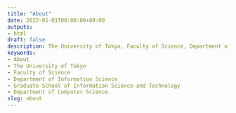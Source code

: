 ```yaml
---
title: "About"
date: 2022-05-01T00:00:00+09:00
outputs:
- html
draft: false
description: The University of Tokyo, Faculty of Science, Department of Information Science, Graduate School of Information Science and Technology, Department of Computer Science
keywords:
- About
- The University of Tokyo
- Faculty of Science
- Department of Information Science
- Graduate School of Information Science and Technology
- Department of Computer Science
slug: about
---
```


